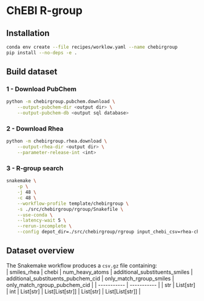 # ChEBI R-group

## Installation

```sh
conda env create --file recipes/worklow.yaml --name chebirgroup
pip install --no-deps -e .
```

## Build dataset

### 1 - Download PubChem
```sh
python -m chebirgroup.pubchem.download \
    --output-pubchem-dir <output dir> \
    --output-pubchem-db <output sql database>
```

### 2 - Download Rhea
```sh
python -m chebirgroup.rhea.download \
    --output-rhea-dir <output dir> \
    --parameter-release-int <int>
```

### 3 - R-group search
```sh
snakemake \
    -p \
    -j 48 \
    -c 48 \
    --workflow-profile template/chebirgroup \
    -s ./src/chebirgroup/rgroup/Snakefile \
    --use-conda \
    --latency-wait 5 \
    --rerun-incomplete \
    --config depot_dir=./src/chebirgroup/rgroup input_chebi_csv=rhea-chebi-smiles.csv input_pubchem_db=pubchem.db output_dir_str=chebi
```

## Dataset overview
The Snakemake workflow produces a `csv.gz` file containing:  
| smiles_rhea | chebi | num_heavy_atoms | additional_substituents_smiles | additional_substituents_pubchem_cid | only_match_rgroup_smiles | only_match_rgroup_pubchem_cid |
| ----------- | ----------- |
| str | List[str] | int | List[str] | List[List[str]] | List[str] | List[List[str]] |
